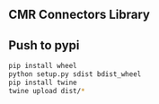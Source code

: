## CMR Connectors Library



## Push to pypi
```bash
pip install wheel
python setup.py sdist bdist_wheel
pip install twine
twine upload dist/*
```